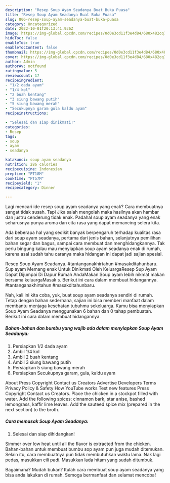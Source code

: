 ```yaml
---
description: "Resep Soup Ayam Seadanya Buat Buka Puasa"
title: "Resep Soup Ayam Seadanya Buat Buka Puasa"
slug: 806-resep-soup-ayam-seadanya-buat-buka-puasa
category: Uncategorized
date: 2022-10-01T20:13:41.936Z
image: https://img-global.cpcdn.com/recipes/0d0e3cd11f3e4d84/680x482cq70/soup-ayam-seadanya-foto-resep-utama.jpg
hideToc: false
enableToc: true
enableTocContent: false
thumbnail: https://img-global.cpcdn.com/recipes/0d0e3cd11f3e4d84/680x482cq70/soup-ayam-seadanya-foto-resep-utama.jpg
cover: https://img-global.cpcdn.com/recipes/0d0e3cd11f3e4d84/680x482cq70/soup-ayam-seadanya-foto-resep-utama.jpg
author: Admin
authorAv: notfound
ratingvalue: 5
reviewcount: 17
recipeingredient:
- "1/2 dada ayam"
- "1/4 kol"
- "2 buah kentang"
- "3 siung bawang putih"
- "5 siung bawang merah"
- "Secukupnya garam gula kaldu ayam"
recipeinstructions:

- "Selesai dan siap dinikmati!"
categories:
- Resep
tags:
- soup
- ayam
- seadanya

katakunci: soup ayam seadanya 
nutrition: 286 calories
recipecuisine: Indonesian
preptime: "PT18M"
cooktime: "PT57M"
recipeyield: "1"
recipecategory: Dinner

---
```



Lagi mencari ide resep soup ayam seadanya yang enak? Cara membuatnya sangat tidak susah. Tapi Jika salah mengolah maka hasilnya akan hambar dan justru cenderung tidak enak. Padahal soup ayam seadanya yang enak seharusnya punya aroma dan cita rasa yang dapat memancing selera kita.


Ada beberapa hal yang sedikit banyak berpengaruh terhadap kualitas rasa dari soup ayam seadanya, pertama dari jenis bahan, selanjutnya pemilihan bahan segar dan bagus, sampai cara membuat dan menghidangkannya. Tak perlu bingung kalau mau menyiapkan soup ayam seadanya enak di rumah, karena asal sudah tahu caranya maka hidangan ini dapat jadi sajian spesial.

Resep Soup Ayam Seadanya. #tantanganakhirtahun #masakditahunbaru. Sup ayam Memang enak Untuk Dinikmati Oleh KeluargaResep Sup Ayam Dapat Dijumpai Di Dapur Rumah AndaMakan Soup ayam lebih nikmat makan bersama keluargaMasak s. Berikut ini cara dalam membuat hidangannya. #tantanganakhirtahun #masakditahunbaru.


Nah, kali ini kita coba, yuk, buat soup ayam seadanya sendiri di rumah. Tetap dengan bahan sederhana, sajian ini bisa memberi manfaat dalam membantu menjaga kesehatan tubuhmu sekeluarga. Kamu bisa menyiapkan Soup Ayam Seadanya menggunakan 6 bahan dan 0 tahap pembuatan. Berikut ini cara dalam membuat hidangannya.

<!--inarticleads1-->

##### Bahan-bahan dan bumbu yang wajib ada dalam menyiapkan Soup Ayam Seadanya:

1. Persiapkan 1/2 dada ayam
1. Ambil 1/4 kol
1. Ambil 2 buah kentang
1. Ambil 3 siung bawang putih
1. Persiapkan 5 siung bawang merah
1. Persiapkan Secukupnya garam, gula, kaldu ayam


About Press Copyright Contact us Creators Advertise Developers Terms Privacy Policy &amp; Safety How YouTube works Test new features Press Copyright Contact us Creators. Place the chicken in a stockpot filled with water. Add the following spices: cinnamon bark, star anise, bashed lemongrass, kaffir lime leaves. Add the sauteed spice mix (prepared in the next section) to the broth. 

<!--inarticleads2-->

##### Cara memasak Soup Ayam Seadanya:


1. Selesai dan siap dihidangkan!

Simmer over low heat until all the flavor is extracted from the chicken. Bahan-bahan untuk membuat bumbu sop ayam pun juga mudah ditemukan. Selain itu, cara membuatnya pun tidak membutuhkan waktu lama. Nak lagi pedas, masukkan cili padi. Masukkan lada hitam yang sudah ditumbuk. 

Bagaimana? Mudah bukan? Itulah cara membuat soup ayam seadanya yang bisa anda lakukan di rumah. Semoga bermanfaat dan selamat mencoba!
